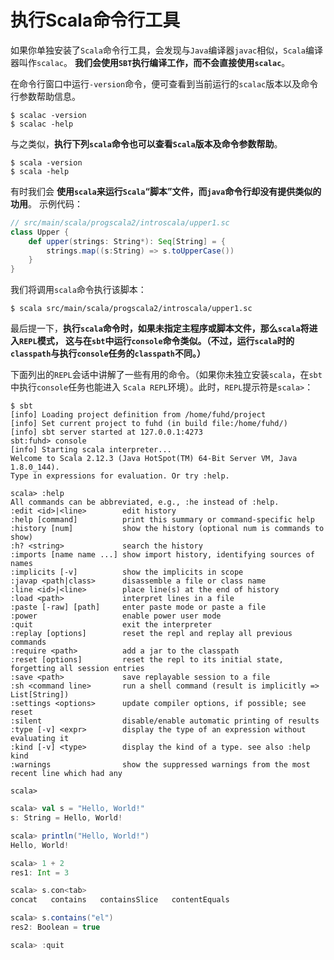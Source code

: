 执行Scala命令行工具
====================================================================
如果你单独安装了`Scala`命令行工具，会发现与`Java`编译器`javac`相似，`Scala`编译器叫作`scalac`。
**我们会使用`SBT`执行编译工作，而不会直接使用`scalac`**。

在命令行窗口中运行`-version`命令，便可查看到当前运行的`scalac`版本以及命令行参数帮助信息。
```shell
$ scalac -version
$ scalac -help
```
与之类似，**执行下列`scala`命令也可以查看`Scala`版本及命令参数帮助**。
```shell
$ scala -version
$ scala -help
```
有时我们会 **使用`scala`来运行`Scala`“脚本”文件，而`java`命令行却没有提供类似的功用**。
示例代码：
```scala
// src/main/scala/progscala2/introscala/upper1.sc
class Upper {
    def upper(strings: String*): Seq[String] = {
        strings.map((s:String) => s.toUpperCase())
    }
}
```
我们将调用`scala`命令执行该脚本：
```shell
$ scala src/main/scala/progscala2/introscala/upper1.sc
```
最后提一下，**执行`scala`命令时，如果未指定主程序或脚本文件，那么`scala`将进入`REPL`模式，
这与在`sbt`中运行`console`命令类似。（不过，运行`scala`时的`classpath`与执行`console`任务的`classpath`不同。）**

下面列出的`REPL`会话中讲解了一些有用的命令。（如果你未独立安装`scala`，在`sbt`中执行`console`任务也能进入
`Scala REPL`环境）。此时，`REPL`提示符是`scala>`：
```shell
$ sbt
[info] Loading project definition from /home/fuhd/project
[info] Set current project to fuhd (in build file:/home/fuhd/)
[info] sbt server started at 127.0.0.1:4273
sbt:fuhd> console
[info] Starting scala interpreter...
Welcome to Scala 2.12.3 (Java HotSpot(TM) 64-Bit Server VM, Java 1.8.0_144).
Type in expressions for evaluation. Or try :help.

scala> :help
All commands can be abbreviated, e.g., :he instead of :help.
:edit <id>|<line>        edit history
:help [command]          print this summary or command-specific help
:history [num]           show the history (optional num is commands to show)
:h? <string>             search the history
:imports [name name ...] show import history, identifying sources of names
:implicits [-v]          show the implicits in scope
:javap <path|class>      disassemble a file or class name
:line <id>|<line>        place line(s) at the end of history
:load <path>             interpret lines in a file
:paste [-raw] [path]     enter paste mode or paste a file
:power                   enable power user mode
:quit                    exit the interpreter
:replay [options]        reset the repl and replay all previous commands
:require <path>          add a jar to the classpath
:reset [options]         reset the repl to its initial state, forgetting all session entries
:save <path>             save replayable session to a file
:sh <command line>       run a shell command (result is implicitly => List[String])
:settings <options>      update compiler options, if possible; see reset
:silent                  disable/enable automatic printing of results
:type [-v] <expr>        display the type of an expression without evaluating it
:kind [-v] <type>        display the kind of a type. see also :help kind
:warnings                show the suppressed warnings from the most recent line which had any

scala>
```
```scala
scala> val s = "Hello, World!"
s: String = Hello, World!

scala> println("Hello, World!")
Hello, World!

scala> 1 + 2
res1: Int = 3

scala> s.con<tab>
concat   contains   containsSlice   contentEquals

scala> s.contains("el")
res2: Boolean = true

scala> :quit
```




